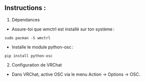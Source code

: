 ## Instructions :

1. Dépendances
- Assure-toi que wmctrl est installé sur ton système :  
```
sudo pacman -S wmctrl
```
- Installe le module python-osc :
```
pip install python-osc
```
2. Configuration de VRChat
- Dans VRChat, active OSC via le menu Action → Options → OSC.
